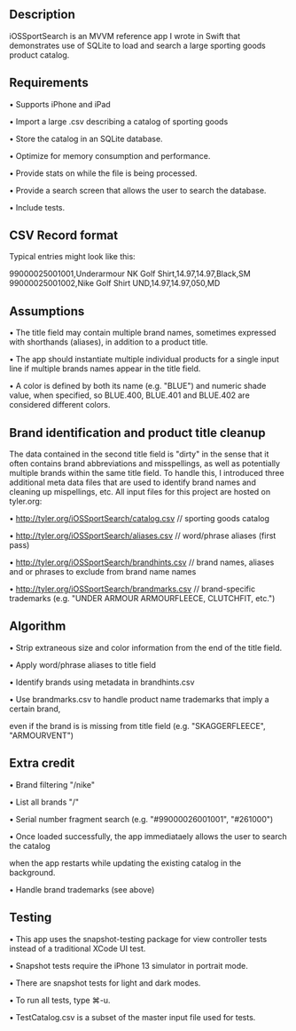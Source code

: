 ## Description

iOSSportSearch is an MVVM reference app I wrote in Swift that demonstrates use of SQLite
to load and search a large sporting goods product catalog.

## Requirements

• Supports iPhone and iPad

• Import a large .csv describing a catalog of sporting goods

• Store the catalog in an SQLite database.

• Optimize for memory consumption and performance.

• Provide stats on while the file is being processed.

• Provide a search screen that allows the user to search the database.

• Include tests.

## CSV Record format

Typical entries might look like this:

99000025001001,Underarmour NK Golf Shirt,14.97,14.97,Black,SM
99000025001002,Nike Golf Shirt UND,14.97,14.97,050,MD

## Assumptions

• The title field may contain multiple brand names, sometimes expressed with shorthands
  (aliases), in addition to a product title.
  
• The app should instantiate multiple individual products for a single input
  line if multiple brands names appear in the title field.

• A color is defined by both its name (e.g. "BLUE") and numeric shade value, when specified,
  so BLUE.400, BLUE.401 and BLUE.402 are considered different colors.

## Brand identification and product title cleanup

The data contained in the second title field is "dirty" in the sense that it often contains
brand abbreviations and misspellings, as well as potentially multiple brands within the same
title field. To handle this, I introduced three additional meta data files that are used to
identify brand names and cleaning up mispellings, etc. All input files for this project are
hosted on tyler.org:

• http://tyler.org/iOSSportSearch/catalog.csv       // sporting goods catalog

• http://tyler.org/iOSSportSearch/aliases.csv       // word/phrase aliases (first pass)

• http://tyler.org/iOSSportSearch/brandhints.csv    // brand names, aliases and or phrases to exclude from brand name names

• http://tyler.org/iOSSportSearch/brandmarks.csv    // brand-specific trademarks (e.g. "UNDER ARMOUR ARMOURFLEECE, CLUTCHFIT, etc.")

## Algorithm

• Strip extraneous size and color information from the end of the title field.

• Apply word/phrase aliases to title field

• Identify brands using metadata in brandhints.csv

• Use brandmarks.csv to handle product name trademarks that imply a certain brand,

  even if the brand is is missing from title field (e.g. "SKAGGERFLEECE", "ARMOURVENT")

## Extra credit

• Brand filtering "/nike"

• List all brands "/"

• Serial number fragment search (e.g. "#99000026001001", "#261000")

• Once loaded successfully, the app immediataely allows the user to search the catalog

  when the app restarts while updating the existing catalog in the background.
  
• Handle brand trademarks (see above)

## Testing

• This app uses the snapshot-testing package for view controller tests instead of a traditional XCode UI test.
  
• Snapshot tests require the iPhone 13 simulator in portrait mode.

• There are snapshot tests for light and dark modes.

• To run all tests, type ⌘-u.

• TestCatalog.csv is a subset of the master input file used for tests.
